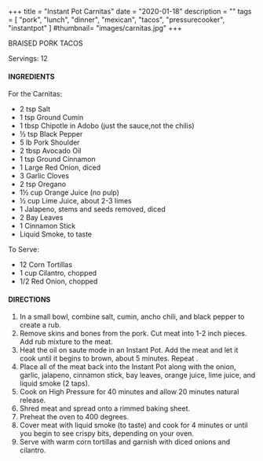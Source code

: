 +++
title = "Instant Pot Carnitas"
date = "2020-01-18"
description = ""
tags = [
    "pork",
    "lunch",
    "dinner",
    "mexican",
    "tacos",
    "pressurecooker",
    "instantpot"
]
#thumbnail= "images/carnitas.jpg"
+++

BRAISED PORK TACOS 

Servings: 12 <!--more-->

#### INGREDIENTS 

For the Carnitas: 

* 2 tsp Salt 
* 1 tsp Ground Cumin 
* 1 tbsp Chipotle in Adobo (just the sauce,not the chilis)
* ½ tsp Black Pepper 
* 5 lb Pork Shoulder  
* 2 tbsp Avocado Oil 
* 1 tsp Ground Cinnamon
* 1 Large Red Onion, diced
* 3 Garlic Cloves
* 2 tsp Oregano 
* 1½ cup Orange Juice (no pulp)
* ½ cup Lime Juice, about 2-3 limes
* 1 Jalapeno, stems and seeds removed, diced 
* 2 Bay Leaves 
* 1 Cinnamon Stick 
* Liquid Smoke, to taste 

To Serve: 
* 12 Corn Tortillas
* 1 cup Cilantro, chopped 
* 1/2 Red Onion, chopped 
  
#### DIRECTIONS 

1. In a small bowl, combine salt, cumin, ancho chili, and black pepper to create a rub. 
2. Remove skins and bones from the pork. Cut meat into 1-2 inch pieces. Add rub mixture to the meat. 
3. Heat the oil on saute mode in an Instant Pot. Add the meat and let it cook until it begins to brown, about 5 minutes. Repeat . 
4. Place all of the meat back into the Instant Pot along with the onion, garlic, jalapeno, cinnamon stick, bay leaves, orange juice, lime juice, and liquid smoke (2 taps). 
5. Cook on High Pressure for 40 minutes and allow 20 minutes natural release. 
6. Shred meat and spread onto a rimmed baking sheet. 
7. Preheat the oven to 400 degrees.
8. Cover meat with liquid smoke (to taste) and cook for 4 minutes or until you begin to see crispy bits, depending on your oven. 
9. Serve with warm corn tortillas and garnish with diced onions and cilantro. 
